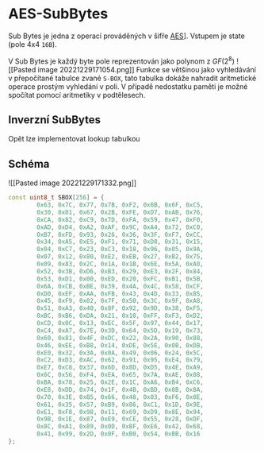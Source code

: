# AES-SubBytes

Sub Bytes je jedna z operací prováděných v šifře [AES](AES.md)].
Vstupem je state (pole 4x4 `16B`).

V Sub Bytes je každý byte pole reprezentován jako polynom z $GF(2^8)$
![[Pasted image 20221229171054.png]]
Funkce se většinou jako vyhledávání v přepočítané tabulce zvané `S-BOX`, tato tabulka dokáže nahradit aritmetické operace prostým vyhledání v poli. V případě nedostatku paměti je možné spočítat pomocí aritmetiky v podtělesech.

## Inverzní SubBytes
Opět lze implementovat lookup tabulkou
## Schéma
![[Pasted image 20221229171332.png]]

```cpp
const uint8_t SBOX[256] = {
		0x63, 0x7C, 0x77, 0x7B, 0xF2, 0x6B, 0x6F, 0xC5,
		0x30, 0x01, 0x67, 0x2B, 0xFE, 0xD7, 0xAB, 0x76,
		0xCA, 0x82, 0xC9, 0x7D, 0xFA, 0x59, 0x47, 0xF0,
		0xAD, 0xD4, 0xA2, 0xAF, 0x9C, 0xA4, 0x72, 0xC0,
		0xB7, 0xFD, 0x93, 0x26, 0x36, 0x3F, 0xF7, 0xCC,
		0x34, 0xA5, 0xE5, 0xF1, 0x71, 0xD8, 0x31, 0x15,
		0x04, 0xC7, 0x23, 0xC3, 0x18, 0x96, 0x05, 0x9A,
		0x07, 0x12, 0x80, 0xE2, 0xEB, 0x27, 0xB2, 0x75,
		0x09, 0x83, 0x2C, 0x1A, 0x1B, 0x6E, 0x5A, 0xA0,
		0x52, 0x3B, 0xD6, 0xB3, 0x29, 0xE3, 0x2F, 0x84,
		0x53, 0xD1, 0x00, 0xED, 0x20, 0xFC, 0xB1, 0x5B,
		0x6A, 0xCB, 0xBE, 0x39, 0x4A, 0x4C, 0x58, 0xCF,
		0xD0, 0xEF, 0xAA, 0xFB, 0x43, 0x4D, 0x33, 0x85,
		0x45, 0xF9, 0x02, 0x7F, 0x50, 0x3C, 0x9F, 0xA8,
		0x51, 0xA3, 0x40, 0x8F, 0x92, 0x9D, 0x38, 0xF5,
		0xBC, 0xB6, 0xDA, 0x21, 0x10, 0xFF, 0xF3, 0xD2,
		0xCD, 0x0C, 0x13, 0xEC, 0x5F, 0x97, 0x44, 0x17,
		0xC4, 0xA7, 0x7E, 0x3D, 0x64, 0x5D, 0x19, 0x73,
		0x60, 0x81, 0x4F, 0xDC, 0x22, 0x2A, 0x90, 0x88,
		0x46, 0xEE, 0xB8, 0x14, 0xDE, 0x5E, 0x0B, 0xDB,
		0xE0, 0x32, 0x3A, 0x0A, 0x49, 0x06, 0x24, 0x5C,
		0xC2, 0xD3, 0xAC, 0x62, 0x91, 0x95, 0xE4, 0x79,
		0xE7, 0xC8, 0x37, 0x6D, 0x8D, 0xD5, 0x4E, 0xA9,
		0x6C, 0x56, 0xF4, 0xEA, 0x65, 0x7A, 0xAE, 0x08,
		0xBA, 0x78, 0x25, 0x2E, 0x1C, 0xA6, 0xB4, 0xC6,
		0xE8, 0xDD, 0x74, 0x1F, 0x4B, 0xBD, 0x8B, 0x8A,
		0x70, 0x3E, 0xB5, 0x66, 0x48, 0x03, 0xF6, 0x0E,
		0x61, 0x35, 0x57, 0xB9, 0x86, 0xC1, 0x1D, 0x9E,
		0xE1, 0xF8, 0x98, 0x11, 0x69, 0xD9, 0x8E, 0x94,
		0x9B, 0x1E, 0x87, 0xE9, 0xCE, 0x55, 0x28, 0xDF,
		0x8C, 0xA1, 0x89, 0x0D, 0xBF, 0xE6, 0x42, 0x68,
		0x41, 0x99, 0x2D, 0x0F, 0xB0, 0x54, 0xBB, 0x16
};
```
